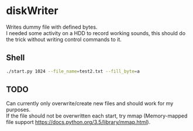 # diskWriter
Writes dummy file with defined bytes.  
I needed some activity on a HDD to record working sounds, this should do the trick without writing control commands to it.

## Shell
```bash
./start.py 1024 --file_name=test2.txt --fill_byte=a
```

## TODO
Can currently only overwrite/create new files and should work for my purposes.  
If the file should not be overwritten each start, try mmap (Memory-mapped file support https://docs.python.org/3.5/library/mmap.html).
